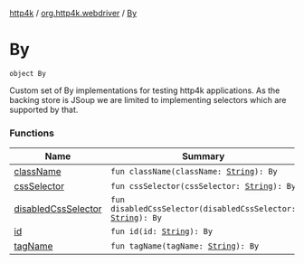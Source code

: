 [http4k](../../index.md) / [org.http4k.webdriver](../index.md) / [By](./index.md)

# By

`object By`

Custom set of By implementations for testing http4k applications. As the backing store is JSoup we are limited
to implementing selectors which are supported by that.

### Functions

| Name | Summary |
|---|---|
| [className](class-name.md) | `fun className(className: `[`String`](https://kotlinlang.org/api/latest/jvm/stdlib/kotlin/-string/index.html)`): By` |
| [cssSelector](css-selector.md) | `fun cssSelector(cssSelector: `[`String`](https://kotlinlang.org/api/latest/jvm/stdlib/kotlin/-string/index.html)`): By` |
| [disabledCssSelector](disabled-css-selector.md) | `fun disabledCssSelector(disabledCssSelector: `[`String`](https://kotlinlang.org/api/latest/jvm/stdlib/kotlin/-string/index.html)`): By` |
| [id](id.md) | `fun id(id: `[`String`](https://kotlinlang.org/api/latest/jvm/stdlib/kotlin/-string/index.html)`): By` |
| [tagName](tag-name.md) | `fun tagName(tagName: `[`String`](https://kotlinlang.org/api/latest/jvm/stdlib/kotlin/-string/index.html)`): By` |
